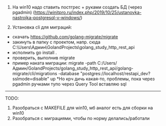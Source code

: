1. На win10 надо ставить постгрес + руками создать БД (через pgadmin)
(https://winitpro.ru/index.php/2019/10/25/ustanovka-nastrojka-postgresql-v-windows/)


2. Установка cli для миграций:
- скачать https://github.com/golang-migrate/migrate
- закинуть в папку с проектом, напр. сюда C:\Users\Админ\GolandProjects\golang_study_http_rest_api
- исполнить go install .
- проверить, выполнив migrate
- пример наката миграции: migrate -path C:/Users/Админ/GolandProjects/golang_study_http_rest_api/golang-migrate/cli/migrations -database "postgres://localhost/restapi_dev?sslmode=disable" up
*Но крч дичь какая-то, проблемы, пока через pgadmin ручками тупо через Query Tool вставляю sql

--------------
TODO:
1. Разобраться с MAKEFILE для win10, мб аналог есть для сборки на win10
2. Разобраться с миграциями, чтобы по норму делались/работали
